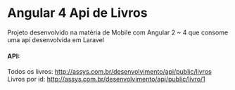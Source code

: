 # Angular 4 Api de Livros

<p>Projeto desenvolvido na matéria de Mobile com Angular 2 ~ 4 que consome uma api desenvolvida em Laravel </p>

#### API:
Todos os livros: http://assys.com.br/desenvolvimento/api/public/livros
<br>
Livros por id: http://assys.com.br/desenvolvimento/api/public/livro/1
